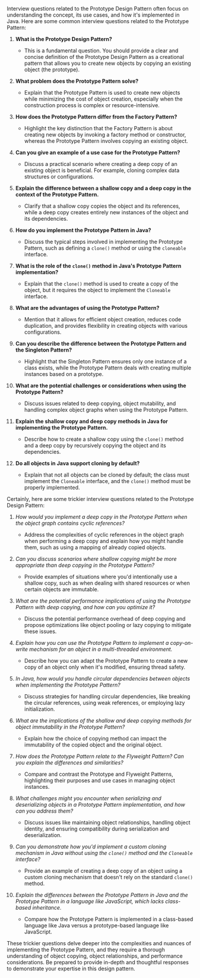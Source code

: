Interview questions related to the Prototype Design Pattern often focus on understanding the concept, its use cases, and how it's implemented in Java. Here are some common interview questions related to the Prototype Pattern:

1. **What is the Prototype Design Pattern?**
   - This is a fundamental question. You should provide a clear and concise definition of the Prototype Design Pattern as a creational pattern that allows you to create new objects by copying an existing object (the prototype).

2. **What problem does the Prototype Pattern solve?**
   - Explain that the Prototype Pattern is used to create new objects while minimizing the cost of object creation, especially when the construction process is complex or resource-intensive.

3. **How does the Prototype Pattern differ from the Factory Pattern?**
   - Highlight the key distinction that the Factory Pattern is about creating new objects by invoking a factory method or constructor, whereas the Prototype Pattern involves copying an existing object.

4. **Can you give an example of a use case for the Prototype Pattern?**
   - Discuss a practical scenario where creating a deep copy of an existing object is beneficial. For example, cloning complex data structures or configurations.

5. **Explain the difference between a shallow copy and a deep copy in the context of the Prototype Pattern.**
   - Clarify that a shallow copy copies the object and its references, while a deep copy creates entirely new instances of the object and its dependencies.

6. **How do you implement the Prototype Pattern in Java?**
   - Discuss the typical steps involved in implementing the Prototype Pattern, such as defining a `clone()` method or using the `cloneable` interface.

7. **What is the role of the `clone()` method in Java's Prototype Pattern implementation?**
   - Explain that the `clone()` method is used to create a copy of the object, but it requires the object to implement the `Cloneable` interface.

8. **What are the advantages of using the Prototype Pattern?**
   - Mention that it allows for efficient object creation, reduces code duplication, and provides flexibility in creating objects with various configurations.

9. **Can you describe the difference between the Prototype Pattern and the Singleton Pattern?**
   - Highlight that the Singleton Pattern ensures only one instance of a class exists, while the Prototype Pattern deals with creating multiple instances based on a prototype.

10. **What are the potential challenges or considerations when using the Prototype Pattern?**
    - Discuss issues related to deep copying, object mutability, and handling complex object graphs when using the Prototype Pattern.

11. **Explain the shallow copy and deep copy methods in Java for implementing the Prototype Pattern.**
    - Describe how to create a shallow copy using the `clone()` method and a deep copy by recursively copying the object and its dependencies.

12. **Do all objects in Java support cloning by default?**
    - Explain that not all objects can be cloned by default; the class must implement the `Cloneable` interface, and the `clone()` method must be properly implemented.

Certainly, here are some trickier interview questions related to the Prototype Design Pattern:

1. *How would you implement a deep copy in the Prototype Pattern when the object graph contains cyclic references?*
   - Address the complexities of cyclic references in the object graph when performing a deep copy and explain how you might handle them, such as using a mapping of already copied objects.

2. *Can you discuss scenarios where shallow copying might be more appropriate than deep copying in the Prototype Pattern?*
   - Provide examples of situations where you'd intentionally use a shallow copy, such as when dealing with shared resources or when certain objects are immutable.

3. *What are the potential performance implications of using the Prototype Pattern with deep copying, and how can you optimize it?*
   - Discuss the potential performance overhead of deep copying and propose optimizations like object pooling or lazy copying to mitigate these issues.

4. *Explain how you can use the Prototype Pattern to implement a copy-on-write mechanism for an object in a multi-threaded environment.*
   - Describe how you can adapt the Prototype Pattern to create a new copy of an object only when it's modified, ensuring thread safety.

5. *In Java, how would you handle circular dependencies between objects when implementing the Prototype Pattern?*
   - Discuss strategies for handling circular dependencies, like breaking the circular references, using weak references, or employing lazy initialization.

6. *What are the implications of the shallow and deep copying methods for object immutability in the Prototype Pattern?*
   - Explain how the choice of copying method can impact the immutability of the copied object and the original object.

7. *How does the Prototype Pattern relate to the Flyweight Pattern? Can you explain the differences and similarities?*
   - Compare and contrast the Prototype and Flyweight Patterns, highlighting their purposes and use cases in managing object instances.

8. *What challenges might you encounter when serializing and deserializing objects in a Prototype Pattern implementation, and how can you address them?*
   - Discuss issues like maintaining object relationships, handling object identity, and ensuring compatibility during serialization and deserialization.

9. *Can you demonstrate how you'd implement a custom cloning mechanism in Java without using the `clone()` method and the `Cloneable` interface?*
   - Provide an example of creating a deep copy of an object using a custom cloning mechanism that doesn't rely on the standard `clone()` method.

10. *Explain the differences between the Prototype Pattern in Java and the Prototype Pattern in a language like JavaScript, which lacks class-based inheritance.*
    - Compare how the Prototype Pattern is implemented in a class-based language like Java versus a prototype-based language like JavaScript.

These trickier questions delve deeper into the complexities and nuances of implementing the Prototype Pattern, and they require a thorough understanding of object copying, object relationships, and performance considerations. Be prepared to provide in-depth and thoughtful responses to demonstrate your expertise in this design pattern.